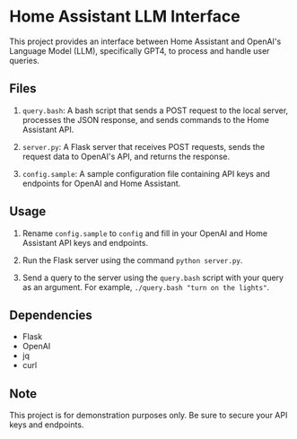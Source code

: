# Home Assistant LLM Interface

This project provides an interface between Home Assistant and OpenAI's Language Model (LLM), specifically GPT4, to process and handle user queries.

## Files

1. `query.bash`: A bash script that sends a POST request to the local server, processes the JSON response, and sends commands to the Home Assistant API.

2. `server.py`: A Flask server that receives POST requests, sends the request data to OpenAI's API, and returns the response.

3. `config.sample`: A sample configuration file containing API keys and endpoints for OpenAI and Home Assistant.

## Usage

1. Rename `config.sample` to `config` and fill in your OpenAI and Home Assistant API keys and endpoints.

2. Run the Flask server using the command `python server.py`.

3. Send a query to the server using the `query.bash` script with your query as an argument. For example, `./query.bash "turn on the lights"`.

## Dependencies

- Flask
- OpenAI
- jq
- curl

## Note

This project is for demonstration purposes only. Be sure to secure your API keys and endpoints.
